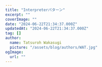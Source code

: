 ```yaml
---
title: "Interpreterパターン"
excerpt: ""
coverImage: ""
date: "2024-06-22T21:34:37.000Z"
updatedAt: "2024-06-22T21:34:37.000Z"
tag: []
author:
  name: Tatsuroh Wakasugi
  picture: "/assets/blog/authors/WAT.jpg"
ogImage:
  url: ""
---
```


